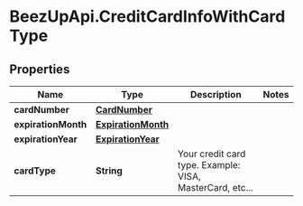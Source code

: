 # BeezUpApi.CreditCardInfoWithCardType

## Properties
Name | Type | Description | Notes
------------ | ------------- | ------------- | -------------
**cardNumber** | [**CardNumber**](CardNumber.md) |  | 
**expirationMonth** | [**ExpirationMonth**](ExpirationMonth.md) |  | 
**expirationYear** | [**ExpirationYear**](ExpirationYear.md) |  | 
**cardType** | **String** | Your credit card type. Example: VISA, MasterCard, etc... | 



